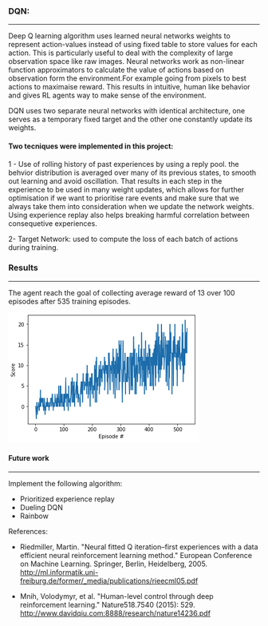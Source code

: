 
### DQN:
---

Deep Q learning algorithm uses learned neural networks weights to represent action-values instead of using fixed table to store values for each action. This is particularly useful to deal with the complexity of large observation space like raw images. Neural networks work as non-linear function approximators to calculate the value of actions based on observation form the environment.For example going from pixels to best actions to maximaise reward. This results in intuitive, human like behavior and gives RL agents way to make sense of the environment.

DQN uses two separate neural networks with identical architecture, one serves as a temporary fixed target and the other one constantly update its weights.

#### Two tecniques were implemented in this project:

1 - Use of rolling history of past experiences by using a reply pool. the behvior distribution is averaged over many of its previous states, to smooth out learning and avoid oscillation. That results in each step in the experience to be used in many weight updates, which allows for further optimisation if we want to prioritise rare events and make sure that we always take them into consideration when we update the network weights. Using experience replay also helps breaking harmful correlation between consequetive experiences.

2- Target Network: used to compute the loss of each batch of actions during training.


### Results
---
The agent reach the goal of collecting average reward of 13 over 100 episodes after 535 training episodes.

[image1]: assets/results.png "results"

![results][image1]

#### Future work
--- 

Implement the following algorithm:
- Prioritized experience replay
- Dueling DQN
- Rainbow

References:  
- Riedmiller, Martin. "Neural fitted Q iteration–first experiences with a data efficient neural reinforcement learning method." European Conference on Machine Learning. Springer, Berlin, Heidelberg, 2005. http://ml.informatik.uni-freiburg.de/former/_media/publications/rieecml05.pdf

- Mnih, Volodymyr, et al. "Human-level control through deep reinforcement learning." Nature518.7540 (2015): 529. http://www.davidqiu.com:8888/research/nature14236.pdf